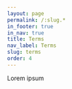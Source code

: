 ```yaml
---
layout: page
permalink: /:slug.*
in_footer: true
in_nav: true
title: Terms
nav_label: Terms
slug: terms
order: 4
---
```

Lorem ipsum